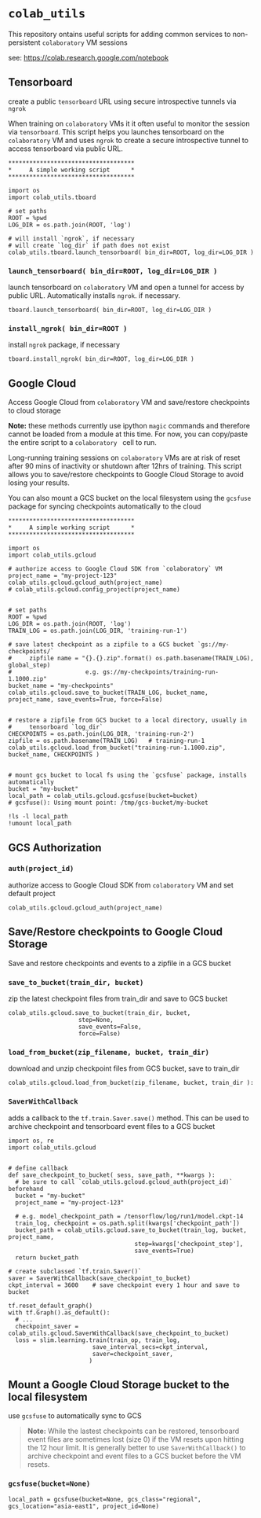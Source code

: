 # `colab_utils`
This repository ontains useful scripts for adding common services to non-persistent `colaboratory` VM sessions

see: https://colab.research.google.com/notebook


## Tensorboard 
create a public `tensorboard` URL using secure introspective tunnels via `ngrok`

When training on `colaboratory` VMs it it often useful to monitor the session via 
`tensorboard`. This script helps you launches tensorboard on the `colaboratory` VM and 
uses `ngrok` to create a secure introspective tunnel to access tensorboard via public URL.

```
************************************
*     A simple working script      *
************************************

import os
import colab_utils.tboard

# set paths
ROOT = %pwd
LOG_DIR = os.path.join(ROOT, 'log')

# will install `ngrok`, if necessary
# will create `log_dir` if path does not exist
colab_utils.tboard.launch_tensorboard( bin_dir=ROOT, log_dir=LOG_DIR )

```

### `launch_tensorboard( bin_dir=ROOT, log_dir=LOG_DIR )`
launch tensorboard on `colaboratory` VM and open a tunnel for access by public URL. Automatically installs `ngrok`. if necessary.

```
tboard.launch_tensorboard( bin_dir=ROOT, log_dir=LOG_DIR )
```


### `install_ngrok( bin_dir=ROOT )`
install `ngrok` package, if necessary

```
tboard.install_ngrok( bin_dir=ROOT, log_dir=LOG_DIR )
```


## Google Cloud
Access Google Cloud from `colaboratory` VM and save/restore checkpoints to cloud storage

**Note:** these methods currently use ipython `magic` commands and therefore cannot be loaded from a module at this time. For now, you can copy/paste the entire script to a `colaboratory ` cell to run.


Long-running training sessions on `colaboratory` VMs are at risk of reset after 90 mins of
inactivity or shutdown after 12hrs of training. This script allows you to save/restore
checkpoints to Google Cloud Storage to avoid losing your results.

You can also mount a GCS bucket on the local filesystem using the `gcsfuse` package for syncing 
checkpoints automatically to the cloud

```
************************************
*     A simple working script      *
************************************

import os
import colab_utils.gcloud

# authorize access to Google Cloud SDK from `colaboratory` VM
project_name = "my-project-123"
colab_utils.gcloud.gcloud_auth(project_name)
# colab_utils.gcloud.config_project(project_name)


# set paths
ROOT = %pwd
LOG_DIR = os.path.join(ROOT, 'log')
TRAIN_LOG = os.path.join(LOG_DIR, 'training-run-1')

# save latest checkpoint as a zipfile to a GCS bucket `gs://my-checkpoints/`
#     zipfile name = "{}.{}.zip".format() os.path.basename(TRAIN_LOG), global_step)
#                     e.g. gs://my-checkpoints/training-run-1.1000.zip"
bucket_name = "my-checkpoints"
colab_utils.gcloud.save_to_bucket(TRAIN_LOG, bucket_name, project_name, save_events=True, force=False)


# restore a zipfile from GCS bucket to a local directory, usually in  
#     tensorboard `log_dir`
CHECKPOINTS = os.path.join(LOG_DIR, 'training-run-2')
zipfile = os.path.basename(TRAIN_LOG)   # training-run-1
colab_utils.gcloud.load_from_bucket("training-run-1.1000.zip", bucket_name, CHECKPOINTS )


# mount gcs bucket to local fs using the `gcsfuse` package, installs automatically
bucket = "my-bucket"
local_path = colab_utils.gcloud.gcsfuse(bucket=bucket)  
# gcsfuse(): Using mount point: /tmp/gcs-bucket/my-bucket

!ls -l local_path
!umount local_path

```

## GCS Authorization

### `auth(project_id)`
authorize access to Google Cloud SDK from `colaboratory` VM and set default project
```
colab_utils.gcloud.gcloud_auth(project_name)
```


## Save/Restore checkpoints to Google Cloud Storage
Save and restore checkpoints and events to a zipfile in a GCS bucket


### `save_to_bucket(train_dir, bucket)`
zip the latest checkpoint files from train_dir and save to GCS bucket
```
colab_utils.gcloud.save_to_bucket(train_dir, bucket, 
                    step=None, 
                    save_events=False, 
                    force=False)
```

### `load_from_bucket(zip_filename, bucket, train_dir)`
download and unzip checkpoint files from GCS bucket, save to train_dir
```
colab_utils.gcloud.load_from_bucket(zip_filename, bucket, train_dir ):
```

### `SaverWithCallback`
adds a callback to the `tf.train.Saver.save()` method. This can be used to archive checkpoint and tensorboard event files to a GCS bucket

```
import os, re
import colab_utils.gcloud


# define callback
def save_checkpoint_to_bucket( sess, save_path, **kwargs ):
  # be sure to call `colab_utils.gcloud.gcloud_auth(project_id)` beforehand
  bucket = "my-bucket"
  project_name = "my-project-123"

  # e.g. model_checkpoint_path = /tensorflow/log/run1/model.ckpt-14
  train_log, checkpoint = os.path.split(kwargs['checkpoint_path'])
  bucket_path = colab_utils.gcloud.save_to_bucket(train_log, bucket, project_name, 
                                    step=kwargs['checkpoint_step'],
                                    save_events=True)
  return bucket_path

# create subclassed `tf.train.Saver()`
saver = SaverWithCallback(save_checkpoint_to_bucket)
ckpt_interval = 3600    # save checkpoint every 1 hour and save to bucket

tf.reset_default_graph()
with tf.Graph().as_default():
  # ...
  checkpoint_saver = colab_utils.gcloud.SaverWithCallback(save_checkpoint_to_bucket)
  loss = slim.learning.train(train_op, train_log, 
                        save_interval_secs=ckpt_interval,
                        saver=checkpoint_saver,
                       )
```


## Mount a Google Cloud Storage bucket to the local filesystem
use `gcsfuse` to automatically sync to GCS

> **Note:** While the lastest checkpoints can be restored, tensorboard event files are sometimes lost (size 0) if the VM resets upon hitting the 12 hour limit. It is generally better to use `SaverWithCallback()` to archive checkpoint and event files to a GCS bucket before the VM resets.

### `gcsfuse(bucket=None)`
```
local_path = gcsfuse(bucket=None, gcs_class="regional", gcs_location="asia-east1", project_id=None)
```



